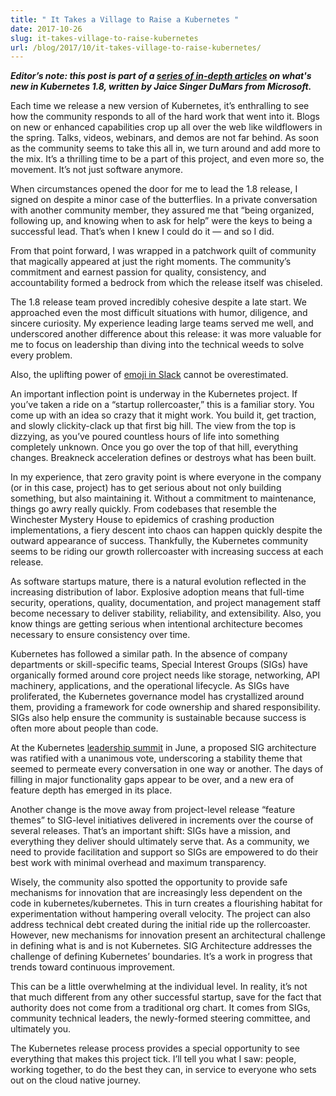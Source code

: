 ```yaml
---
title: " It Takes a Village to Raise a Kubernetes "
date: 2017-10-26
slug: it-takes-village-to-raise-kubernetes
url: /blog/2017/10/it-takes-village-to-raise-kubernetes/
---
```

**_Editor’s note: this post is part of a [series of in-depth articles](http://blog.kubernetes.io/2017/10/five-days-of-kubernetes-18.html) on what's new in Kubernetes 1.8, written by Jaice Singer DuMars from Microsoft._**


Each time we release a new version of Kubernetes, it’s enthralling to see how the community responds to all of the hard work that went into it. Blogs on new or enhanced capabilities crop up all over the web like wildflowers in the spring. Talks, videos, webinars, and demos are not far behind. As soon as the community seems to take this all in, we turn around and add more to the mix. It’s a thrilling time to be a part of this project, and even more so, the movement. It’s not just software anymore.  

When circumstances opened the door for me to lead the 1.8 release, I signed on despite a minor case of the butterflies. In a private conversation with another community member, they assured me that “being organized, following up, and knowing when to ask for help” were the keys to being a successful lead. That’s when I knew I could do it — and so I did.  

From that point forward, I was wrapped in a patchwork quilt of community that magically appeared at just the right moments. The community’s commitment and earnest passion for quality, consistency, and accountability formed a bedrock from which the release itself was chiseled.  

The 1.8 release team proved incredibly cohesive despite a late start. We approached even the most difficult situations with humor, diligence, and sincere curiosity. My experience leading large teams served me well, and underscored another difference about this release: it was more valuable for me to focus on leadership than diving into the technical weeds to solve every problem.  


Also, the uplifting power of [emoji in Slack](https://kubernetes.slack.com/archives/C2C40FMNF/p1506659664000090) cannot be overestimated.  

An important inflection point is underway in the Kubernetes project. If you’ve taken a ride on a “startup rollercoaster,” this is a familiar story. You come up with an idea so crazy that it might work. You build it, get traction, and slowly clickity-clack up that first big hill. The view from the top is dizzying, as you’ve poured countless hours of life into something completely unknown. Once you go over the top of that hill, everything changes. Breakneck acceleration defines or destroys what has been built.  

In my experience, that zero gravity point is where everyone in the company (or in this case, project) has to get serious about not only building something, but also maintaining it. Without a commitment to maintenance, things go awry really quickly. From codebases that resemble the Winchester Mystery House to epidemics of crashing production implementations, a fiery descent into chaos can happen quickly despite the outward appearance of success. Thankfully, the Kubernetes community seems to be riding our growth rollercoaster with increasing success at each release.  

As software startups mature, there is a natural evolution reflected in the increasing distribution of labor. Explosive adoption means that full-time security, operations, quality, documentation, and project management staff become necessary to deliver stability, reliability, and extensibility. Also, you know things are getting serious when intentional architecture becomes necessary to ensure consistency over time.  

Kubernetes has followed a similar path. In the absence of company departments or skill-specific teams, Special Interest Groups (SIGs) have organically formed around core project needs like storage, networking, API machinery, applications, and the operational lifecycle. As SIGs have proliferated, the Kubernetes governance model has crystallized around them, providing a framework for code ownership and shared responsibility. SIGs also help ensure the community is sustainable because success is often more about people than code.  

At the Kubernetes [leadership summit](https://github.com/kubernetes/community/tree/master/community/2017-events/05-leadership-summit) in June, a proposed SIG architecture was ratified with a unanimous vote, underscoring a stability theme that seemed to permeate every conversation in one way or another. The days of filling in major functionality gaps appear to be over, and a new era of feature depth has emerged in its place.  

Another change is the move away from project-level release “feature themes” to SIG-level initiatives delivered in increments over the course of several releases. That’s an important shift: SIGs have a mission, and everything they deliver should ultimately serve that. As a community, we need to provide facilitation and support so SIGs are empowered to do their best work with minimal overhead and maximum transparency.  

Wisely, the community also spotted the opportunity to provide safe mechanisms for innovation that are increasingly less dependent on the code in kubernetes/kubernetes. This in turn creates a flourishing habitat for experimentation without hampering overall velocity. The project can also address technical debt created during the initial ride up the rollercoaster. However, new mechanisms for innovation present an architectural challenge in defining what is and is not Kubernetes. SIG Architecture addresses the challenge of defining Kubernetes’ boundaries. It’s a work in progress that trends toward continuous improvement.  

This can be a little overwhelming at the individual level. In reality, it’s not that much different from any other successful startup, save for the fact that authority does not come from a traditional org chart. It comes from SIGs, community technical leaders, the newly-formed steering committee, and ultimately you.  

The Kubernetes release process provides a special opportunity to see everything that makes this project tick. I’ll tell you what I saw: people, working together, to do the best they can, in service to everyone who sets out on the cloud native journey.

